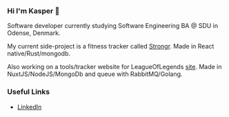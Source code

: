 ### Hi I'm Kasper 👋
Software developer currently studying Software Engineering BA @ SDU in Odense, Denmark.

My current side-project is a fitness tracker called [Strongr](https://stron.gr). Made in React native/Rust/mongodb. 

Also working on a tools/tracker website for LeagueOfLegends [site](https://flexchallenges.lol). Made in NuxtJS/NodeJS/MongoDb and queue with RabbitMQ/Golang.

### Useful Links
* [LinkedIn](https://www.linkedin.com/in/kasper-b%C3%B8gvad-nielsen-384b6519b/)


<!--
**DenBedste/DenBedste** is a ✨ _special_ ✨ repository because its `README.md` (this file) appears on your GitHub profile.

Here are some ideas to get you started:

- 🔭 I’m currently working on ...
- 🌱 I’m currently learning ...
- 👯 I’m looking to collaborate on ...
- 🤔 I’m looking for help with ...
- 💬 Ask me about ...
- 📫 How to reach me: ...
- 😄 Pronouns: ...
- ⚡ Fun fact: ...
-->
